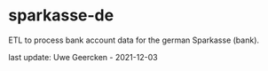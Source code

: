 # sparkasse-de
ETL to process bank account data for the german Sparkasse (bank).




last update: Uwe Geercken - 2021-12-03
